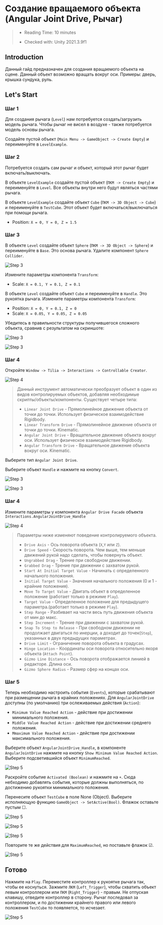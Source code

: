 # Создание вращаемого объекта (Angular Joint Drive, Рычаг)

> * Reading Time: 10 minutes
>
> * Checked with: Unity 2021.3.9f1

## Introduction

Данный гайд предназначен для создания вращаемого объекта на сцене. 
Данный объект возможно вращать вокруг оси.
Примеры: дверь, крышка сундука, руль.

## Let's Start

### Шаг 1

Для создания рычага (`Level`) нам потребуется создать/загрузить модель рычага. 
Чтобы рычаг не висел в воздухе - также потребуется модель основы рычага.

Создайте пустой объект (`Main Menu -> GameObject -> Create Empty`) и переименуйте в `LevelExample`. 

### Шаг 2

Потребуется создать сам рычаг и объект, который этот рычаг будет включать/выключать.

В объекте `LevelExample` создайте пустой объект (`ПКМ -> Create Empty`) и переименуйте в `Level`.
Все объекты внутри него будут являться частями рычага.

В объекте `LevelExample` создайте объект `Cube` (`ПКМ -> 3D Object -> Cube`) и переименуйте в `TestCube`.
Этот объект будет включаться/выключаться при помощи рычага.

  - Position: `X = 0, Y = 0, Z = 1.5`
 

### Шаг 3

В объекте `Level` создайте объект `Sphere` (`ПКМ -> 3D Object -> Sphere`) и переименуйте в `Base`. Это основа рычага.
Удалите компонент `Sphere Collider`. 

![Step 3](assets/images/_04_DeleteComp.png)

Измените параметры компонента `Transform`:

  - Scale: `X = 0.1, Y = 0.1, Z = 0.1`

В объекте `Level` создайте объект `Cube` и переименуйте в `Handle`. Это рукоятка рычага.
Измените параметры компонента `Transform`:

  - Position: `X = 0, Y = 0.1, Z = 0`
  - Scale: `X = 0.05, Y = 0.05, Z = 0.05`

Убедитесь в правильности структуры получившегося сложного объекта, сравнив с результатом на скриншоте:

![Step 3](assets/images/_04_Hierarchy.png)

![Step 3](assets/images/_04_Level.png)

### Шаг 4

Откройте `Window -> Tilia -> Interactions -> Controllable Creator`. 

![Step 4](assets/images/_04_Controllable.png)

> Данный инструмент автоматически преобразует объект в один из видов контролируемых объектов, добавляя необходимые скрипты/объекты/компоненты.
> Существует четыре типа:
>	
>   - `Linear Joint Drive` - Прямолинейное движение объекта от точки до точки. Использует физичеcкое взаимодействие Rigidbody.
>   - `Linear Transform Drive` - Прямолинейное движение объекта от точки до точки. Kinematic.
>   - `Angular Joint Drive` - Вращательное движение объекта вокруг оси. Использует физичеcкое взаимодействие Rigidbody.
>   - `Angular Transform Drive` - Вращательное движение объекта вокруг оси. Kinematic.
	
Выберите тип `Angular Joint Drive`.

Выберите объект `Handle` и нажмите на кнопку `Convert`.

![Step 3](assets/images/_04_Convert.png)

![Step 3](assets/images/_04_HierarchyFacade.png)

### Шаг 4

Измените параметры у компонента `Angular Drive Facade` объекта `Interactions.AngularJointDrive_Handle`

![Step 4](assets/images/_04_AngDriveFacade.png)

>  Параметры ниже изменяют поведение контролируемого объекта.
>  
>  * `Drive Axis` - Ось поворота объекта (`X`,`Y` или `Z`).
>  * `Drive Speed` - Скорость поворота. Чем выше, тем меньше движений рукой надо сделать, чтобы повернуть объект.
>  * `Ungrabbed Drag` - Трение при свободном движении.
>  * `Grabbed Drag` - Трение при движении с захватом рукой.
>  * `Start At Initial Target Value` - Начинать с определенного начального положения.
>  * `Initial Target Value` - Значения начального положения (0 и 1 - крайние положения).
>  * `Move To Target Value` - Двигать объект в определенное положение (работает только в режиме `Play`).
>  * `Target Value` - Определенное положение для предыдущего параметра.(работает только в режиме `Play`).
>  * `Step Range` - Разбивает на части весь путь движения объекта от мин до макс.
>  * `Step Increment` - Трение при движении с захватом рукой.
>  * `Snap To Step to Release` - При свободном движении не продолжает двигаться по инерции, а доходит до точек(`Step`), указанных в двух предыдущих параметрах.
>  * `Drive Limit` - Ограничение поворота объекта в градусах.
>  * `Hinge Location` - Координаты оси поворота относительно якоря объекта (`Attach Point`).
>  * `Gizmo Line Distance` - Ось поворота отображается линией в редакторе. Длина оси.
>  * `Gizmo Sphere Radius` - Размер сфер на концах оси.

### Шаг 5

Теперь необходимо настроить события (`Events`), которые срабатывают при размещении рычага в крайних положениях.
Для `AngularJointDrive` доступны (по умолчанию) три ослеживаемых действия (`Action`):

  - `Minimum Value Reached Action` - действие при достижении минимального положения.
  - `Middle Value Reached Action` - действие при достижении среднего положения.
  - `Mmaximum Value Reached Action` - действие при достижении максимального положения.

Выберите объект `AngularJointDrive_Handle`, в компоненте `AngularJointDrive` нажмите на кнопку `Show Minimum Value Reached Action`.
Выберите подсветившийся объект `MinimumReached`.

![Step 5](assets/images/_04_MinAction.png)

Раскройте событие `Activated (Boolean)` и нажмите на `+`. 
Сюда небходимо добавлять события, которые должны выполняться, по достижению рукоятки минимального положения.

Перенесите объект `TestCube` в поле None (Object). Выберите исполняющую функцию `GameObject -> SetActive(Bool)`. Флажок оставьте пустым ☐. 

![Step 5](assets/images/_04_MinActionAdd.png)

![Step 5](assets/images/_04_MinActionAddA.png)

![Step 5](assets/images/_04_MinActionAddA-.png)

Повторите те же действия для `MaximumReached`, но поставьте флажок ☑.

![Step 5](assets/images/_04_MaxAction.png)


## Готово

Нажмите на `Play`.
Переместите контроллер к рукоятке рычага так, чтобы ее коснуться. 
Зажмите `ЛКМ` (`Left_Trigger`), чтобы схватить объект левым контроллером или `ПКМ` (`Right_Trigger`) - правым. 
Не отпуская клавишу, отведите контроллер в сторону. Рычаг последовал за контроллером, и по достижении крайнего правого или левого положения `TestCube` то появляется, то исчезает.

![Step 5](assets/images/Level.gif)

